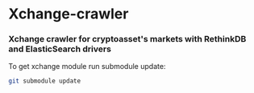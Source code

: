 # Xchange-crawler
### Xchange crawler for cryptoasset's markets with RethinkDB and ElasticSearch drivers

To get xchange module run submodule update:
```bash
git submodule update
```
